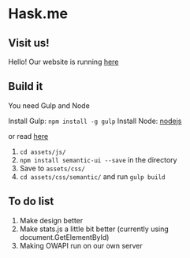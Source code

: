 # Hask.me

## Visit us!
Hello! Our website is running [here](https://hask.me/)

## Build it 
You need Gulp and Node

Install Gulp: `npm install -g gulp`
Install Node: [nodejs](https://nodejs.org/en/)

or read [here](http://semantic-ui.com/introduction/getting-started.html])
1. `cd assets/js/`
2. `npm install semantic-ui --save` in the directory
3. Save to `assets/css/`
4. `cd assets/css/semantic/` and run `gulp build`

## To do list

1. Make design better
2. Make stats.js a little bit better (currently using document.GetElementById)
3. Making OWAPI run on our own server